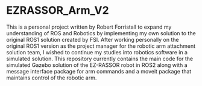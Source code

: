# EZRASSOR_Arm_V2

This is a personal project written by Robert Forristall to expand my understanding of ROS and Robotics by implementing my own solution to the original ROS1 solution created by FSI. After working personally on the original ROS1 version as the project manager for the robotic arm attachment solution team, I wished to continue my studies into robotics software in a simulated solution. This repository currently contains the main code for the simulated Gazebo solution of the EZ-RASSOR robot in ROS2 along with a message interface package for arm commands and a moveit package that maintains control of the robotic arm.
